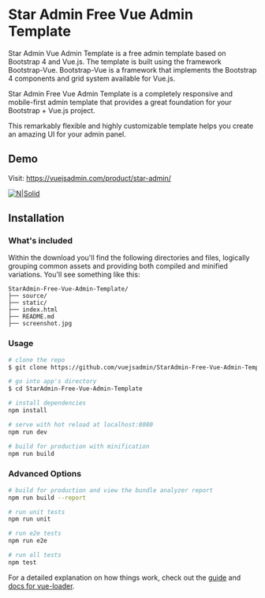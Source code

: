 # Star Admin Free Vue Admin Template


Star Admin Vue Admin Template is a free admin template based on Bootstrap 4 and Vue.js. The template is built using the framework Bootstrap-Vue. Bootstrap-Vue is a framework that implements the Bootstrap 4 components and grid system available for Vue.js.

Star Admin Free Vue Admin Template is a completely responsive and mobile-first admin template that provides a great foundation for your Bootstrap + Vue.js project.

This remarkably flexible and highly customizable template helps you create an amazing UI for your admin panel.

## Demo

Visit: https://vuejsadmin.com/product/star-admin/

[![N|Solid](screenshot.jpg)](https://vuejsadmin.com/product/star-admin/)

## Installation

### What's included

Within the download you'll find the following directories and files, logically grouping common assets and providing both compiled and minified variations. You'll see something like this:

```
StarAdmin-Free-Vue-Admin-Template/
├── source/
├── static/
├── index.html
├── README.md
├── screenshot.jpg

```

### Usage

``` bash
# clone the repo
$ git clone https://github.com/vuejsadmin/StarAdmin-Free-Vue-Admin-Template.git

# go into app's directory
$ cd StarAdmin-Free-Vue-Admin-Template

# install dependencies
npm install

# serve with hot reload at localhost:8080
npm run dev

# build for production with minification
npm run build
```


### Advanced Options

``` bash
# build for production and view the bundle analyzer report
npm run build --report

# run unit tests
npm run unit

# run e2e tests
npm run e2e

# run all tests
npm test
```

For a detailed explanation on how things work, check out the [guide](http://vuejs-templates.github.io/webpack/) and [docs for vue-loader](http://vuejs.github.io/vue-loader).
